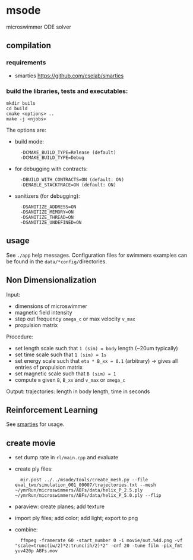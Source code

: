 # msode

microswimmer ODE solver

## compilation

### requirements

- smarties https://github.com/cselab/smarties

### build the libraries, tests and executables:

	mkdir buils
	cd build
	cmake <options> ..
	make -j <njobs>

The options are:

- build mode:

		-DCMAKE_BUILD_TYPE=Release (default)
		-DCMAKE_BUILD_TYPE=Debug

- for debugging with contracts:

		-DBUILD_WITH_CONTRACTS=ON (default: ON)
		-DENABLE_STACKTRACE=ON (default: ON)

- sanitizers (for debugging):

		-DSANITIZE_ADDRESS=ON
		-DSANITIZE_MEMORY=ON
		-DSANITIZE_THREAD=ON
		-DSANITIZE_UNDEFINED=ON 


## usage

See `./app` help messages.
Configuration files for swimmers examples can be found in the `data/*config/`directories.

## Non Dimensionalization

Input: 

* dimensions of microswimmer
* magnetic field intensity
* step out frequency `omega_c` or max velocity `v_max`
* propulsion matrix

Procedure:

* set length scale such that `1 (sim) = body` length (~20um typically)
* set time scale such that `1 (sim) = 1s`
* set energy scale such that `eta * B_xx = 0.1` (arbitrary) -> gives all entries of propulsion matrix
* set magnetic scale such that `B (sim) = 1`
* compute `m` given `B`, `B_xx` and `v_max` or `omega_c`

Output:
trajectories: length in body length, time in seconds


## Reinforcement Learning

See [smarties](https://github.com/cselab/smarties) for usage.


## create movie

* set dump rate in `rl/main.cpp` and evaluate
* create ply files:

        mir.post ../../msode/tools/create_mesh.py --file eval_two/simulation_001_00007/trajectories.txt --mesh ~/ymrRun/microswimmers/ABFs/data/helix_P_2.5.ply ~/ymrRun/microswimmers/ABFs/data/helix_P_5.0.ply --flip

* paraview: create planes; add texture
* import ply files; add color; add light; export to png
* combine:

	    ffmpeg -framerate 60 -start_number 0 -i movie/out.%4d.png -vf "scale=trunc(iw/2)*2:trunc(ih/2)*2" -crf 20 -tune film -pix_fmt yuv420p ABFs.mov
